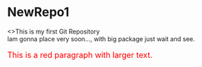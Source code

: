 # NewRepo1
<>This is my first Git Repository</h1>
<br>
Iam gonna place very soon..., with big package just wait and see.

<p style="color: red; font-size: 18px;">This is a red paragraph with larger text.</p>
